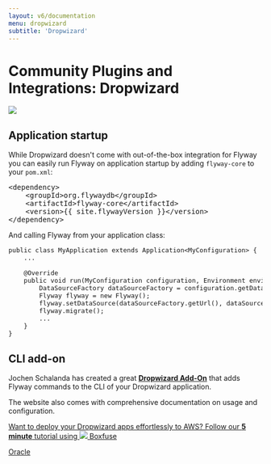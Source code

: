 ```yaml
---
layout: v6/documentation
menu: dropwizard
subtitle: 'Dropwizard'
---
```

# Community Plugins and Integrations: Dropwizard

<img src="/assets/logos/dropwizard.png">

## Application startup

While Dropwizard doesn't come with out-of-the-box integration for Flyway you can easily run Flyway on application startup by adding `flyway-core` to your `pom.xml`:
<pre class="prettyprint">&lt;dependency&gt;
    &lt;groupId&gt;org.flywaydb&lt;/groupId&gt;
    &lt;artifactId&gt;flyway-core&lt;/artifactId&gt;
    &lt;version&gt;{{ site.flywayVersion }}&lt;/version&gt;
&lt;/dependency&gt;</pre>

And calling Flyway from your application class:

<pre class="prettyprint" style="font-size: 90%">public class MyApplication extends Application&lt;MyConfiguration&gt; {
    ...

    @Override
    public void run(MyConfiguration configuration, Environment environment) {
        DataSourceFactory dataSourceFactory = configuration.getDataSourceFactory();
        Flyway flyway = new Flyway();
        flyway.setDataSource(dataSourceFactory.getUrl(), dataSourceFactory.getUser(), dataSourceFactory.getPassword());
        flyway.migrate();
        ...
    }
}</pre>

## CLI add-on

Jochen Schalanda has created a great <strong><a href="https://github.com/joschi/dropwizard-flyway">Dropwizard Add-On</a></strong> that adds Flyway commands to the CLI of your Dropwizard application.

The website also comes with comprehensive documentation on usage and configuration.

<a class="inline-cta" href="https://boxfuse.com/blog/dropwizard-aws"><i class="fa fa-cloud"></i> Want to deploy your Dropwizard apps effortlessly to AWS? Follow our <strong>5 minute</strong> tutorial using <img src="/assets/logo/boxfuse-logo-nano-blue.png"> Boxfuse <i class="fa fa-arrow-right"></i></a>

<p class="next-steps">
    <a class="btn btn-primary" href="/documentation/v6/database/oracle">Oracle <i class="fa fa-arrow-right"></i></a>
</p>